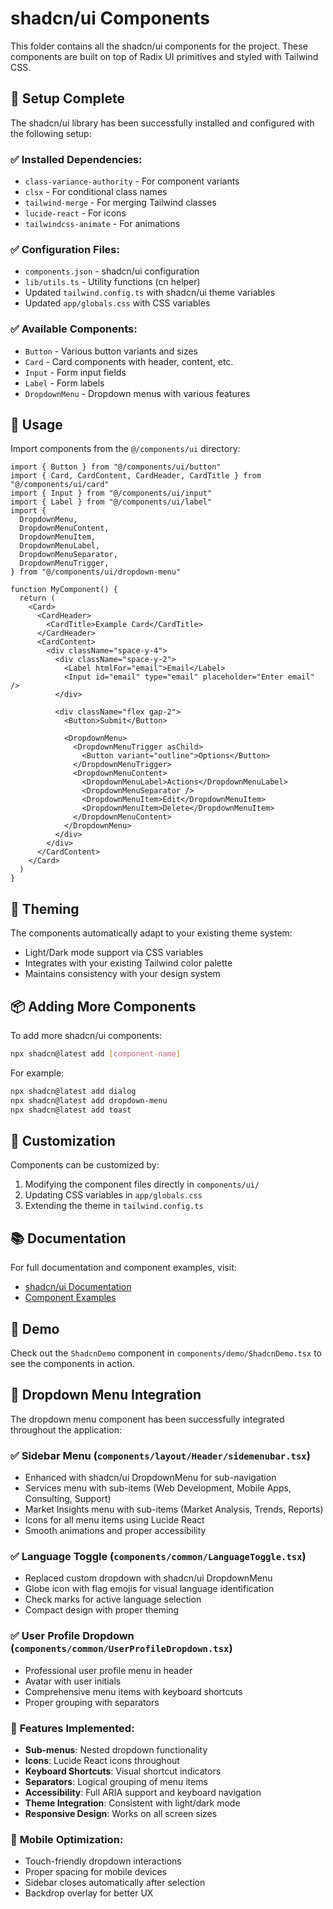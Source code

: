 # shadcn/ui Components

This folder contains all the shadcn/ui components for the project. These components are built on top of Radix UI primitives and styled with Tailwind CSS.

## 🚀 Setup Complete

The shadcn/ui library has been successfully installed and configured with the following setup:

### ✅ **Installed Dependencies:**
- `class-variance-authority` - For component variants
- `clsx` - For conditional class names
- `tailwind-merge` - For merging Tailwind classes
- `lucide-react` - For icons
- `tailwindcss-animate` - For animations

### ✅ **Configuration Files:**
- `components.json` - shadcn/ui configuration
- `lib/utils.ts` - Utility functions (cn helper)
- Updated `tailwind.config.ts` with shadcn/ui theme variables
- Updated `app/globals.css` with CSS variables

### ✅ **Available Components:**
- `Button` - Various button variants and sizes
- `Card` - Card components with header, content, etc.
- `Input` - Form input fields
- `Label` - Form labels
- `DropdownMenu` - Dropdown menus with various features

## 📖 Usage

Import components from the `@/components/ui` directory:

```tsx
import { Button } from "@/components/ui/button"
import { Card, CardContent, CardHeader, CardTitle } from "@/components/ui/card"
import { Input } from "@/components/ui/input"
import { Label } from "@/components/ui/label"
import {
  DropdownMenu,
  DropdownMenuContent,
  DropdownMenuItem,
  DropdownMenuLabel,
  DropdownMenuSeparator,
  DropdownMenuTrigger,
} from "@/components/ui/dropdown-menu"

function MyComponent() {
  return (
    <Card>
      <CardHeader>
        <CardTitle>Example Card</CardTitle>
      </CardHeader>
      <CardContent>
        <div className="space-y-4">
          <div className="space-y-2">
            <Label htmlFor="email">Email</Label>
            <Input id="email" type="email" placeholder="Enter email" />
          </div>

          <div className="flex gap-2">
            <Button>Submit</Button>

            <DropdownMenu>
              <DropdownMenuTrigger asChild>
                <Button variant="outline">Options</Button>
              </DropdownMenuTrigger>
              <DropdownMenuContent>
                <DropdownMenuLabel>Actions</DropdownMenuLabel>
                <DropdownMenuSeparator />
                <DropdownMenuItem>Edit</DropdownMenuItem>
                <DropdownMenuItem>Delete</DropdownMenuItem>
              </DropdownMenuContent>
            </DropdownMenu>
          </div>
        </div>
      </CardContent>
    </Card>
  )
}
```

## 🎨 Theming

The components automatically adapt to your existing theme system:
- Light/Dark mode support via CSS variables
- Integrates with your existing Tailwind color palette
- Maintains consistency with your design system

## 📦 Adding More Components

To add more shadcn/ui components:

```bash
npx shadcn@latest add [component-name]
```

For example:
```bash
npx shadcn@latest add dialog
npx shadcn@latest add dropdown-menu
npx shadcn@latest add toast
```

## 🔧 Customization

Components can be customized by:
1. Modifying the component files directly in `components/ui/`
2. Updating CSS variables in `app/globals.css`
3. Extending the theme in `tailwind.config.ts`

## 📚 Documentation

For full documentation and component examples, visit:
- [shadcn/ui Documentation](https://ui.shadcn.com/)
- [Component Examples](https://ui.shadcn.com/docs/components)

## 🎯 Demo

Check out the `ShadcnDemo` component in `components/demo/ShadcnDemo.tsx` to see the components in action.

## 🔧 Dropdown Menu Integration

The dropdown menu component has been successfully integrated throughout the application:

### ✅ **Sidebar Menu (`components/layout/Header/sidemenubar.tsx`)**
- Enhanced with shadcn/ui DropdownMenu for sub-navigation
- Services menu with sub-items (Web Development, Mobile Apps, Consulting, Support)
- Market Insights menu with sub-items (Market Analysis, Trends, Reports)
- Icons for all menu items using Lucide React
- Smooth animations and proper accessibility

### ✅ **Language Toggle (`components/common/LanguageToggle.tsx`)**
- Replaced custom dropdown with shadcn/ui DropdownMenu
- Globe icon with flag emojis for visual language identification
- Check marks for active language selection
- Compact design with proper theming

### ✅ **User Profile Dropdown (`components/common/UserProfileDropdown.tsx`)**
- Professional user profile menu in header
- Avatar with user initials
- Comprehensive menu items with keyboard shortcuts
- Proper grouping with separators

### 🎨 **Features Implemented:**
- **Sub-menus**: Nested dropdown functionality
- **Icons**: Lucide React icons throughout
- **Keyboard Shortcuts**: Visual shortcut indicators
- **Separators**: Logical grouping of menu items
- **Accessibility**: Full ARIA support and keyboard navigation
- **Theme Integration**: Consistent with light/dark mode
- **Responsive Design**: Works on all screen sizes

### 📱 **Mobile Optimization:**
- Touch-friendly dropdown interactions
- Proper spacing for mobile devices
- Sidebar closes automatically after selection
- Backdrop overlay for better UX
